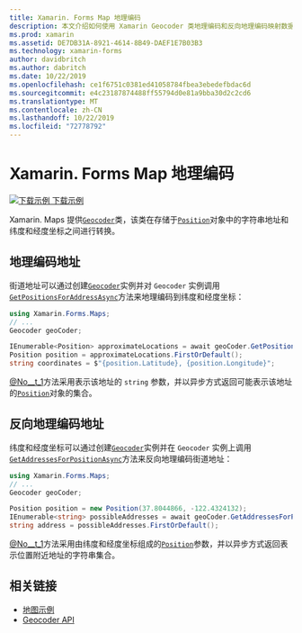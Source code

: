 ```yaml
---
title: Xamarin. Forms Map 地理编码
description: 本文介绍如何使用 Xamarin Geocoder 类地理编码和反向地理编码映射数据。
ms.prod: xamarin
ms.assetid: DE7DB31A-8921-4614-8B49-DAEF1E7B03B3
ms.technology: xamarin-forms
author: davidbritch
ms.author: dabritch
ms.date: 10/22/2019
ms.openlocfilehash: ce1f6751c0381ed41058784fbea3ebedefbdac6d
ms.sourcegitcommit: e4c23187874488ff55794d0e81a9bba30d2c2cd6
ms.translationtype: MT
ms.contentlocale: zh-CN
ms.lasthandoff: 10/22/2019
ms.locfileid: "72778792"
---
```

# <a name="xamarinforms-map-geocoding"></a>Xamarin. Forms Map 地理编码

[![下载示例](~/media/shared/download.png) 下载示例](https://docs.microsoft.com/samples/xamarin/xamarin-forms-samples/workingwithmaps)

Xamarin. Maps 提供[`Geocoder`](xref:Xamarin.Forms.Maps.Geocoder)类，该类在存储于[`Position`](xref:Xamarin.Forms.Maps.Position)对象中的字符串地址和纬度和经度坐标之间进行转换。

## <a name="geocode-an-address"></a>地理编码地址

街道地址可以通过创建[`Geocoder`](xref:Xamarin.Forms.Maps.Geocoder)实例并对 `Geocoder` 实例调用[`GetPositionsForAddressAsync`](xref:Xamarin.Forms.Maps.Geocoder.GetPositionsForAddressAsync*)方法来地理编码到纬度和经度坐标：

```csharp
using Xamarin.Forms.Maps;
// ...
Geocoder geoCoder;

IEnumerable<Position> approximateLocations = await geoCoder.GetPositionsForAddressAsync("Pacific Ave, San Francisco, California");
Position position = approximateLocations.FirstOrDefault();
string coordinates = $"{position.Latitude}, {position.Longitude}";
```

[@No__t_1](xref:Xamarin.Forms.Maps.Geocoder.GetPositionsForAddressAsync*)方法采用表示该地址的 `string` 参数，并以异步方式返回可能表示该地址的[`Position`](xref:Xamarin.Forms.Maps.Position)对象的集合。

## <a name="reverse-geocode-an-address"></a>反向地理编码地址

纬度和经度坐标可以通过创建[`Geocoder`](xref:Xamarin.Forms.Maps.Geocoder)实例并在 `Geocoder` 实例上调用[`GetAddressesForPositionAsync`](xref:Xamarin.Forms.Maps.Geocoder.GetAddressesForPositionAsync*)方法来反向地理编码街道地址：

```csharp
using Xamarin.Forms.Maps;
// ...
Geocoder geoCoder;

Position position = new Position(37.8044866, -122.4324132);
IEnumerable<string> possibleAddresses = await geoCoder.GetAddressesForPositionAsync(position);
string address = possibleAddresses.FirstOrDefault();
```

[@No__t_1](xref:Xamarin.Forms.Maps.Geocoder.GetAddressesForPositionAsync*)方法采用由纬度和经度坐标组成的[`Position`](xref:Xamarin.Forms.Maps.Position)参数，并以异步方式返回表示位置附近地址的字符串集合。

## <a name="related-links"></a>相关链接

- [地图示例](https://docs.microsoft.com/samples/xamarin/xamarin-forms-samples/workingwithmaps)
- [Geocoder API](xref:Xamarin.Forms.Maps.Geocoder)
